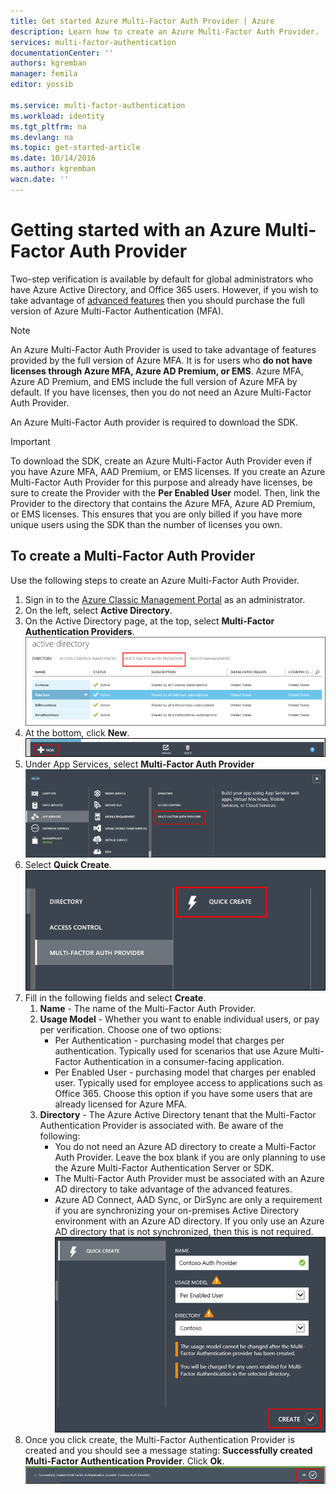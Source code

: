 ```yaml
---
title: Get started Azure Multi-Factor Auth Provider | Azure
description: Learn how to create an Azure Multi-Factor Auth Provider.
services: multi-factor-authentication
documentationCenter: ''
authors: kgremban
manager: femila
editor: yossib

ms.service: multi-factor-authentication
ms.workload: identity
ms.tgt_pltfrm: na
ms.devlang: na
ms.topic: get-started-article
ms.date: 10/14/2016
ms.author: kgremban
wacn.date: ''
---
```


# Getting started with an Azure Multi-Factor Auth Provider
Two-step verification is available by default for global administrators who have Azure Active Directory, and Office 365 users. However, if you wish to take advantage of [advanced features](./multi-factor-authentication-whats-next.md) then you should purchase the full version of Azure Multi-Factor Authentication (MFA).

> [!NOTE]
>  An Azure Multi-Factor Auth Provider is used to take advantage of features provided by the full version of Azure MFA. It is for users who **do not have licenses through Azure MFA, Azure AD Premium, or EMS**.  Azure MFA, Azure AD Premium, and EMS include the full version of Azure MFA by default.  If you have licenses, then you do not need an Azure Multi-Factor Auth Provider.

An Azure Multi-Factor Auth provider is required to download the SDK.

> [!IMPORTANT]
>  To download the SDK, create an Azure Multi-Factor Auth Provider even if you have Azure MFA, AAD Premium, or EMS licenses.  If you create an Azure Multi-Factor Auth Provider for this purpose and already have licenses, be sure to create the Provider with the **Per Enabled User** model. Then, link the Provider to the directory that contains the Azure MFA, Azure AD Premium, or EMS licenses.  This ensures that you are only billed if you have more unique users using the SDK than the number of licenses you own.

## To create a Multi-Factor Auth Provider

Use the following steps to create an Azure Multi-Factor Auth Provider.

1. Sign in to the [Azure Classic Management Portal](https://manage.windowsazure.cn) as an administrator.
2. On the left, select **Active Directory**.
3. On the Active Directory page, at the top, select **Multi-Factor Authentication Providers**.
![Creating an MFA Provider](./media/multi-factor-authentication-get-started-auth-provider/authprovider1.png)
4. At the bottom, click **New**.
![Creating an MFA Provider](./media/multi-factor-authentication-get-started-auth-provider/authprovider2.png)
5. Under App Services, select **Multi-Factor Auth Provider**
![Creating an MFA Provider](./media/multi-factor-authentication-get-started-auth-provider/authprovider3.png)
6. Select **Quick Create**.
![Creating an MFA Provider](./media/multi-factor-authentication-get-started-auth-provider/authprovider4.png)
5. Fill in the following fields and select **Create**.
    1. **Name** - The name of the Multi-Factor Auth Provider.
    2. **Usage Model** - Whether you want to enable individual users, or pay per verification. Choose one of two options:
        - Per Authentication - purchasing model that charges per authentication. Typically used for scenarios that use Azure Multi-Factor Authentication in a consumer-facing application.
        - Per Enabled User - purchasing model that charges per enabled user. Typically used for employee access to applications such as Office 365. Choose this option if you have some users that are already licensed for Azure MFA.
    2. **Directory** - The Azure Active Directory tenant that the Multi-Factor Authentication Provider is associated with. Be aware of the following:
        - You do not need an Azure AD directory to create a Multi-Factor Auth Provider. Leave the box blank if you are only planning to use the Azure Multi-Factor Authentication Server or SDK.
        - The Multi-Factor Auth Provider must be associated with an Azure AD directory to take advantage of the advanced features.
        - Azure AD Connect, AAD Sync, or DirSync are only a requirement if you are synchronizing your on-premises Active Directory environment with an Azure AD directory.  If you only use an Azure AD directory that is not synchronized, then this is not required.
![Creating an MFA Provider](./media/multi-factor-authentication-get-started-auth-provider/authprovider5.png)
5. Once you click create, the Multi-Factor Authentication Provider is created and you should see a message stating: **Successfully created Multi-Factor Authentication Provider**. Click **Ok**.
![Creating an MFA Provider](./media/multi-factor-authentication-get-started-auth-provider/authprovider6.png)